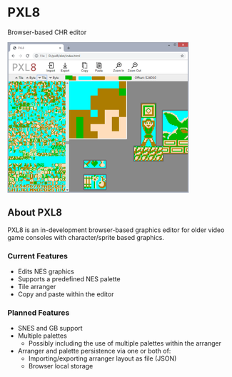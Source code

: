 # PXL8
Browser-based CHR editor

![alt text](pxl8.png "Logo Title Text 1")

## About PXL8

PXL8 is an in-development browser-based graphics editor for older video game 
consoles with character/sprite based graphics.

### Current Features

 * Edits NES graphics
 * Supports a predefined NES palette
 * Tile arranger
 * Copy and paste within the editor

### Planned Features

 * SNES and GB support
 * Multiple palettes
   * Possibly including the use of multiple palettes within the arranger
 * Arranger and palette persistence via one or both of:
   * Importing/exporting arranger layout as file (JSON)
   * Browser local storage

